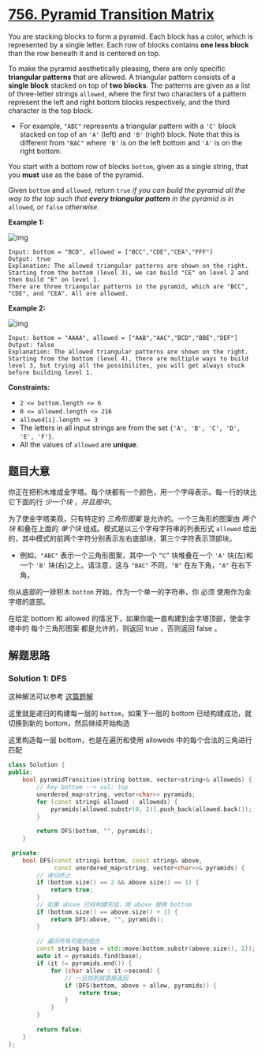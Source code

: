 # [756. Pyramid Transition Matrix](https://leetcode.com/problems/pyramid-transition-matrix/)

You are  stacking blocks to form a pyramid. Each block has a color, which is  represented by a single letter. Each row of blocks contains **one less block** than the row beneath it and is centered on top.

To make the pyramid aesthetically pleasing, there are only specific **triangular patterns** that are allowed. A triangular pattern consists of a **single block** stacked on top of **two blocks**. The patterns are given as a list of three-letter strings `allowed`, where the first two characters of a pattern represent the left and  right bottom blocks respectively, and the third character is the top  block.

- For example, `"ABC"` represents a triangular pattern with a `'C'` block stacked on top of an `'A'` (left) and `'B'` (right) block. Note that this is different from `"BAC"` where `'B'` is on the left bottom and `'A'` is on the right bottom.

You start with a bottom row of blocks `bottom`, given as a single string, that you **must** use as the base of the pyramid.

Given `bottom` and `allowed`, return `true` *if you can build the pyramid all the way to the top such that **every triangular pattern** in the pyramid is in* `allowed`*, or* `false` *otherwise*.

 

**Example 1:**

![img](https://assets.leetcode.com/uploads/2021/08/26/pyramid1-grid.jpg)

```
Input: bottom = "BCD", allowed = ["BCC","CDE","CEA","FFF"]
Output: true
Explanation: The allowed triangular patterns are shown on the right.
Starting from the bottom (level 3), we can build "CE" on level 2 and then build "E" on level 1.
There are three triangular patterns in the pyramid, which are "BCC", "CDE", and "CEA". All are allowed.
```

**Example 2:**

![img](https://assets.leetcode.com/uploads/2021/08/26/pyramid2-grid.jpg)

```
Input: bottom = "AAAA", allowed = ["AAB","AAC","BCD","BBE","DEF"]
Output: false
Explanation: The allowed triangular patterns are shown on the right.
Starting from the bottom (level 4), there are multiple ways to build level 3, but trying all the possibilites, you will get always stuck before building level 1.
```

 

**Constraints:**

- `2 <= bottom.length <= 6`
- `0 <= allowed.length <= 216`
- `allowed[i].length == 3`
- The letters in all input strings are from the set `{'A', 'B', 'C', 'D', 'E', 'F'}`.
- All the values of `allowed` are **unique**.

## 题目大意

你正在把积木堆成金字塔。每个块都有一个颜色，用一个字母表示。每一行的块比它下面的行 *少一个块* ，*并且居中*。

为了使金字塔美观，只有特定的 *三角形图案* 是允许的。一个三角形的图案由 *两个块* 和叠在上面的 *单个块* 组成。模式是以三个字母字符串的列表形式 `allowed` 给出的，其中模式的前两个字符分别表示左右底部块，第三个字符表示顶部块。

- 例如，`"ABC"` 表示一个三角形图案，其中一个 `“C”` 块堆叠在一个 `'A'` 块(左)和一个 `'B'` 块(右)之上。请注意，这与 `"BAC"` 不同，`"B"` 在左下角，`"A"` 在右下角。

你从底部的一排积木 `bottom` 开始，作为一个单一的字符串，你 必须 使用作为金字塔的底部。

在给定 bottom 和 allowed 的情况下，如果你能一直构建到金字塔顶部，使金字塔中的 每个三角形图案 都是允许的，则返回 true ，否则返回 false 。

## 解题思路

### Solution 1: DFS

这种解法可以参考 [这篇题解](https://books.halfrost.com/leetcode/ChapterFour/0700~0799/0756.Pyramid-Transition-Matrix/)

这里就是递归的构建每一层的 `bottom`，如果下一层的 bottom 已经构建成功，就切换到新的 bottom，然后继续开始构造

这里构造每一层 bottom，也是在遍历和使用 alloweds 中的每个合法的三角进行匹配

````c++
class Solution {
public:
    bool pyramidTransition(string bottom, vector<string>& alloweds) {
        // key bottom --> val: top
        unordered_map<string, vector<char>> pyramids;
        for (const string& allowed : alloweds) {
            pyramids[allowed.substr(0, 2)].push_back(allowed.back());
        }
        
        return DFS(bottom, "", pyramids);
    }
    
 private:
    bool DFS(const string& bottom, const string& above,
             const unordered_map<string, vector<char>>& pyramids) {
        // 递归终止
        if (bottom.size() == 2 && above.size() == 1) {
            return true;
        }
        // 如果 above 已经构建完成，用 above 替换 bottom
        if (bottom.size() == above.size() + 1) {
            return DFS(above, "", pyramids);
        }
        
        // 遍历所有可能的组合
        const string base = std::move(bottom.substr(above.size(), 2));
        auto it = pyramids.find(base);
        if (it != pyramids.end()) {
            for (char allow : it->second) {
                // 一旦找到就直接返回
                if (DFS(bottom, above + allow, pyramids)) {
                    return true;
                }
            }
        }
        
        return false;
    }
};
````
